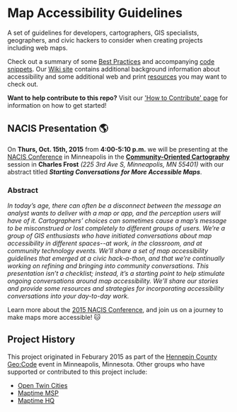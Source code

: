 # Map Accessibility Guidelines
A set of guidelines for developers, cartographers, GIS specialists, geographers, and civic hackers to consider when creating projects including web maps.

Check out a summary of some [Best Practices](/BestPractices.md) and accompanying [code snippets](/code-snippets). Our [Wiki site](../../wiki) contains additional background information about accessibility and some additional web and print [resources](../../wiki/Resources) you may want to check out.  

**Want to help contribute to this repo?** Visit our ['How to Contribute' page](../../wiki/How-to-Contribute) for information on how to get started!

## NACIS Presentation :earth_americas:
On **Thurs, Oct. 15th, 2015** from **4:00-5:10 p.m.** we will be presenting at the [NACIS Conference](http://www.nacis.org) in Minneapolis in the **[Community-Oriented Cartography](http://sched.co/3l8M)** session in **Charles Frost** *(225 3rd Ave S, Minneapolis, MN 55401)* with our abstract titled **_Starting Conversations for More Accessible Maps_**.

### Abstract
*In today’s age, there can often be a disconnect between the message an analyst wants to deliver with a map or app, and the perception users will have of it. Cartographers’ choices can sometimes cause a map’s message to be misconstrued or lost completely to different groups of users. We’re a group of GIS enthusiasts who have initiated conversations about map accessibility in different spaces--at work, in the classroom, and at community technology events. We’ll share a set of map accessibility guidelines that emerged at a civic hack-a-thon, and that we’re continually working on refining and bringing into community conversations. This presentation isn’t a checklist; instead, it’s a starting point to help stimulate ongoing conversations around map accessibility. We’ll share our stories and provide some resources and strategies for incorporating accessibility conversations into your day-to-day work.*

Learn more about the [2015 NACIS Conference](http://nacis2015.sched.org), and join us on a journey to make maps more accessible! :cat:

## Project History
This project originated in Feburary 2015 as part of the [Hennepin County Geo:Code](http://www.hennepin.us/geocode) event in Minneapolis, Minnesota.  Other groups who have supported or contributed to this project include:  
* [Open Twin Cities](http://opentwincities.org)  
* [Maptime MSP](http://maptime.io/msp)    
* [Maptime HQ](http://maptime.io)   
